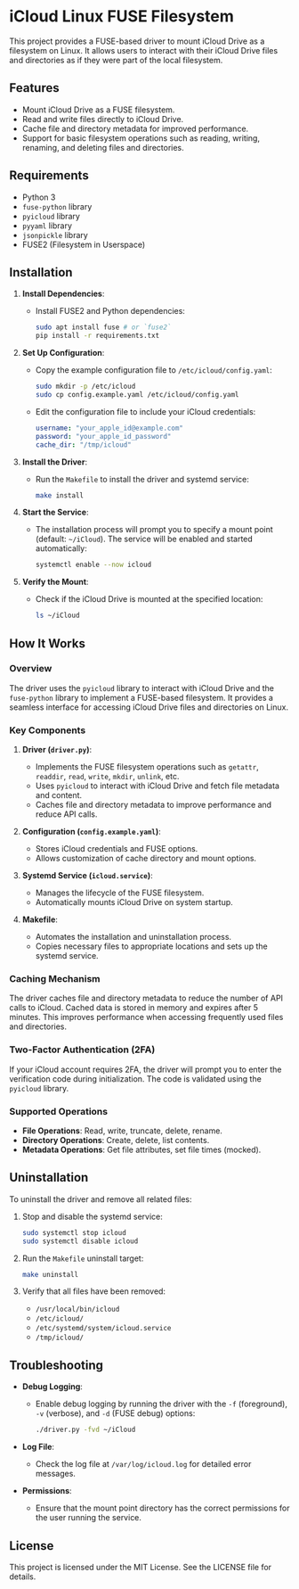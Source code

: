 # iCloud Linux FUSE Filesystem

This project provides a FUSE-based driver to mount iCloud Drive as a filesystem on Linux. It allows users to interact with their iCloud Drive files and directories as if they were part of the local filesystem.

## Features

- Mount iCloud Drive as a FUSE filesystem.
- Read and write files directly to iCloud Drive.
- Cache file and directory metadata for improved performance.
- Support for basic filesystem operations such as reading, writing, renaming, and deleting files and directories.

## Requirements

- Python 3
- `fuse-python` library
- `pyicloud` library
- `pyyaml` library
- `jsonpickle` library
- FUSE2 (Filesystem in Userspace)

## Installation

1. **Install Dependencies**:
   - Install FUSE2 and Python dependencies:
     ```bash
     sudo apt install fuse # or `fuse2`
     pip install -r requirements.txt
     ```

2. **Set Up Configuration**:
   - Copy the example configuration file to `/etc/icloud/config.yaml`:
     ```bash
     sudo mkdir -p /etc/icloud
     sudo cp config.example.yaml /etc/icloud/config.yaml
     ```
   - Edit the configuration file to include your iCloud credentials:
     ```yaml
     username: "your_apple_id@example.com"
     password: "your_apple_id_password"
     cache_dir: "/tmp/icloud"
     ```

3. **Install the Driver**:
   - Run the `Makefile` to install the driver and systemd service:
     ```bash
     make install
     ```

4. **Start the Service**:
   - The installation process will prompt you to specify a mount point (default: `~/iCloud`). The service will be enabled and started automatically:
     ```bash
     systemctl enable --now icloud
     ```

5. **Verify the Mount**:
   - Check if the iCloud Drive is mounted at the specified location:
     ```bash
     ls ~/iCloud
     ```

## How It Works

### Overview

The driver uses the `pyicloud` library to interact with iCloud Drive and the `fuse-python` library to implement a FUSE-based filesystem. It provides a seamless interface for accessing iCloud Drive files and directories on Linux.

### Key Components

1. **Driver (`driver.py`)**:
   - Implements the FUSE filesystem operations such as `getattr`, `readdir`, `read`, `write`, `mkdir`, `unlink`, etc.
   - Uses `pyicloud` to interact with iCloud Drive and fetch file metadata and content.
   - Caches file and directory metadata to improve performance and reduce API calls.

2. **Configuration (`config.example.yaml`)**:
   - Stores iCloud credentials and FUSE options.
   - Allows customization of cache directory and mount options.

3. **Systemd Service (`icloud.service`)**:
   - Manages the lifecycle of the FUSE filesystem.
   - Automatically mounts iCloud Drive on system startup.

4. **Makefile**:
   - Automates the installation and uninstallation process.
   - Copies necessary files to appropriate locations and sets up the systemd service.

### Caching Mechanism

The driver caches file and directory metadata to reduce the number of API calls to iCloud. Cached data is stored in memory and expires after 5 minutes. This improves performance when accessing frequently used files and directories.

### Two-Factor Authentication (2FA)

If your iCloud account requires 2FA, the driver will prompt you to enter the verification code during initialization. The code is validated using the `pyicloud` library.

### Supported Operations

- **File Operations**: Read, write, truncate, delete, rename.
- **Directory Operations**: Create, delete, list contents.
- **Metadata Operations**: Get file attributes, set file times (mocked).

## Uninstallation

To uninstall the driver and remove all related files:

1. Stop and disable the systemd service:
   ```bash
   sudo systemctl stop icloud
   sudo systemctl disable icloud
   ```

2. Run the `Makefile` uninstall target:
   ```bash
   make uninstall
   ```

3. Verify that all files have been removed:
   - `/usr/local/bin/icloud`
   - `/etc/icloud/`
   - `/etc/systemd/system/icloud.service`
   - `/tmp/icloud/`

## Troubleshooting

- **Debug Logging**:
  - Enable debug logging by running the driver with the `-f` (foreground), `-v` (verbose), and `-d` (FUSE debug) options:
    ```bash
    ./driver.py -fvd ~/iCloud
    ```

- **Log File**:
  - Check the log file at `/var/log/icloud.log` for detailed error messages.

- **Permissions**:
  - Ensure that the mount point directory has the correct permissions for the user running the service.

## License

This project is licensed under the MIT License. See the LICENSE file for details.
